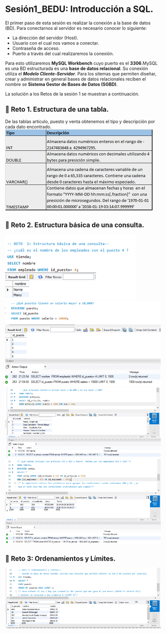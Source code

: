 # Sesión1_BEDU: Introducción a SQL. 
El primer paso de esta sesión es realizar la conexión a la base de datos (BD). Para conectarnos al servidor es necesario conocer lo siguiente:
- La dirección del servidor (Host).
- Usuario con el cual nos vamos a conectar.
- Contraseña de acceso. 
- Puerto a través del cual realizaremos la conexión.


Para esto utilizaremos **MySQL Workbench** cuyo puerto es el **3306**.MySQL es una BD estructurada es una **base de datos relacional**. Su conexión utiliza el ***Modelo Cliente-Servidor***. 
Para los sitemas que permiten diseñar, crear y administrar en general bases de datos relacionales reciben el nombre se **Sistema Gestor de Bases de Datos (SGBD)**.

La solución a los Retos de la sesión 1 se muestran a continuación.
## :pushpin: Reto 1. Estructura de una tabla. 
De las tablas articulo, puesto y venta obtenemos el tipo y descripción por cada dato encontrado.  
![imagen](imagenes/Reto1_tabla.png)
## :pushpin: Reto 2. Estructura básica de una consulta.
![imagen](imagenes/Reto2.1.png)
![imagen](imagenes/Reto2.2.png)
![imagen](imagenes/Reto2.3.png)
![imagen](imagenes/Reto2.4.png)
## :pushpin: Reto 3: Ordenamientos y Límites. 
![imagen](imagenes/Reto3.png)

